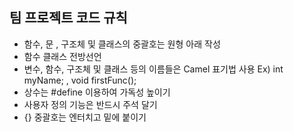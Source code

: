 ## 팀 프로젝트 코드 규칙

+ 함수, 문 , 구조체 및 클래스의 중괄호는 원형 아래 작성
+ 함수 클래스 전방선언
+ 변수, 함수, 구조체 및 클래스 등의 이름들은 Camel 표기법 사용 
Ex) int myName; , void firstFunc();
+ 상수는 #define 이용하여 가독성 높이기
+ 사용자 정의 기능은 반드시 주석 달기
+ {} 중괄호는 엔터치고 밑에 붙이기
